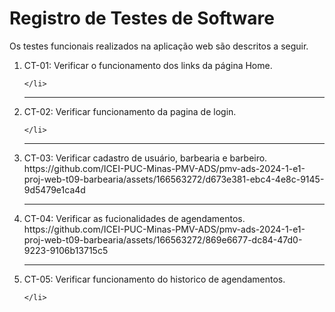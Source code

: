 # Registro de Testes de Software

Os testes funcionais realizados na aplicação web são descritos a seguir.


<ol>
    <li> CT-01: Verificar o funcionamento dos links da página Home.
      
    </li>
  <hr>
    <li> CT-02: Verificar funcionamento da pagina de login.
      
    </li>
  <hr>
    <li> CT-03: Verificar cadastro de usuário, barbearia e barbeiro.
    https://github.com/ICEI-PUC-Minas-PMV-ADS/pmv-ads-2024-1-e1-proj-web-t09-barbearia/assets/166563272/d673e381-ebc4-4e8c-9145-9d5479e1ca4d
    </li>
  <hr>
    <li> CT-04: Verificar as fucionalidades de agendamentos.
    https://github.com/ICEI-PUC-Minas-PMV-ADS/pmv-ads-2024-1-e1-proj-web-t09-barbearia/assets/166563272/869e6677-dc84-47d0-9223-9106b13715c5  
    </li>
  <hr>
    <li> CT-05: Verificar funcionamento do historico de agendamentos.
      
    </li>
</ol>
    
